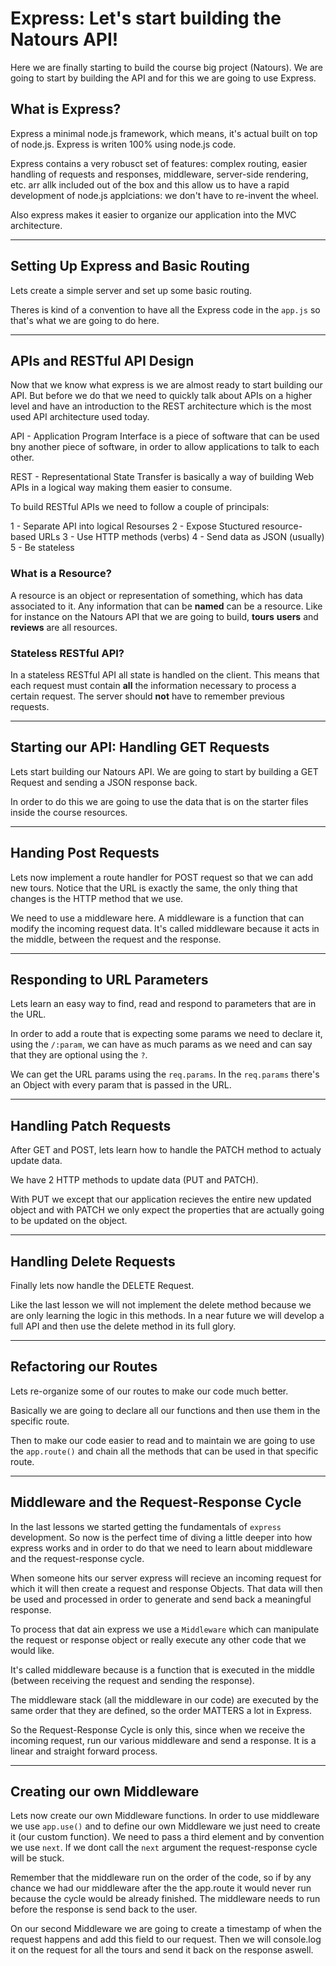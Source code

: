 # Express: Let's start building the Natours API!

Here we are finally starting to build the course big project (Natours). We are going to start by building the API and for this we are going to use Express.

## What is Express?

Express a minimal node.js framework, which means, it's actual built on top of node.js. Express is writen 100% using node.js code.

Express contains a very robusct set of features: complex routing, easier handling of requests and responses, middleware, server-side rendering, etc. arr allk included out of the box and this allow us to have a rapid development of node.js applciations: we don't have to re-invent the wheel.

Also express makes it easier to organize our application into the MVC architecture.

---

## Setting Up Express and Basic Routing

Lets create a simple server and set up some basic routing.

Theres is kind of a convention to have all the Express code in the `app.js` so that's what we are going to do here.

---

## APIs and RESTful API Design

Now that we know what express is we are almost ready to start building our API. But before we do that we need to quickly talk about APIs on a higher level and have an introduction to the REST architecture which is the most used API architecture used today.

API - Application Program Interface is a piece of software that can be used bny another piece of software, in order to allow applications to talk to each other.

REST - Representational State Transfer is basically a way of building Web APIs in a logical way making them easier to consume.

To build RESTful APIs we need to follow a couple of principals:

1 - Separate API into logical Resourses
2 - Expose Stuctured resource-based URLs
3 - Use HTTP methods (verbs)
4 - Send data as JSON (usually)
5 - Be stateless

### What is a Resource?

A resource is an object or representation of something, which has data associated to it. Any information that can be **named** can be a resource. Like for instance on the Natours API that we are going to build, **tours** **users** and **reviews** are all resources.

### Stateless RESTful API?

In a stateless RESTful API all state is handled on the client. This means that each request must contain **all** the information necessary to process a certain request. The server should **not** have to remember previous requests.

---

## Starting our API: Handling GET Requests

Lets start building our Natours API. We are going to start by building a GET Request and sending a JSON response back.

In order to do this we are going to use the data that is on the starter files inside the course resources.

---

## Handing Post Requests

Lets now implement a route handler for POST request so that we can add new tours. Notice that the URL is exactly the same, the only thing that changes is the HTTP method that we use.

We need to use a middleware here. A middleware is a function that can modify the incoming request data. It's called middleware because it acts in the middle, between the request and the response.

---

## Responding to URL Parameters

Lets learn an easy way to find, read and respond to parameters that are in the URL.

In order to add a route that is expecting some params we need to declare it, using the `/:param`, we can have as much params as we need and can say that they are optional using the `?`.

We can get the URL params using the `req.params`. In the `req.params` there's an Object with every param that is passed in the URL.

---

## Handling Patch Requests

After GET and POST, lets learn how to handle the PATCH method to actualy update data.

We have 2 HTTP methods to update data (PUT and PATCH).

With PUT we except that our application recieves the entire new updated object and with PATCH we only expect the properties that are actually going to be updated on the object.

---

## Handling Delete Requests

Finally lets now handle the DELETE Request.

Like the last lesson we will not implement the delete method because we are only learning the logic in this methods. In a near future we will develop a full API and then use the delete method in its full glory.

---

## Refactoring our Routes

Lets re-organize some of our routes to make our code much better.

Basically we are going to declare all our functions and then use them in the specific route.

Then to make our code easier to read and to maintain we are going to use the `app.route()` and chain all the methods that can be used in that specific route.

---

## Middleware and the Request-Response Cycle

In the last lessons we started getting the fundamentals of `express` development. So now is the perfect time of diving a little deeper into how express works and in order to do that we need to learn about middleware and the request-response cycle.

When someone hits our server express will recieve an incoming request for which it will then create a request and response Objects. That data will then be used and processed in order to generate and send back a meaningful response.

To process that dat ain express we use a `Middleware` which can manipulate the request or response object or really execute any other code that we would like.

It's called middleware because is a function that is executed in the middle (between receiving the request and sending the response).

The middleware stack (all the middleware in our code) are executed by the same order that they are defined, so the order MATTERS a lot in Express.

So the Request-Response Cycle is only this, since when we receive the incoming request, run our various middleware and send a response. It is a linear and straight forward process.

---

## Creating our own Middleware

Lets now create our own Middleware functions. In order to use middleware we use `app.use()` and to define our own Middleware we just need to create it (our custom function). We need to pass a third element and by convention we use `next`. If we dont call the `next` argument the request-response cycle will be stuck.

Remember that the middleware run on the order of the code, so if by any chance we had our middleware after the the app.route it would never run because the cycle would be already finished. The middleware needs to run before the response is send back to the user.

On our second Middleware we are going to create a timestamp of when the request happens and add this field to our request. Then we will console.log it on the request for all the tours and send it back on the response aswell.
